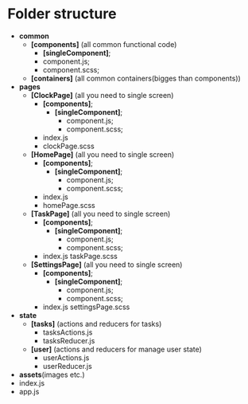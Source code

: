 # Folder structure
- **common**
	- **[components]** (all common functional code)
		 -  **[singleComponent]**;
		-  component.js;
		- component.scss;
	- **[containers]** (all common containers(bigges than components))
- **pages**
	- **[ClockPage]** (all you need to single screen)
        - **[components]**;
			 -  **[singleComponent]**;
			 	-   component.js;
				 -  component.scss;
		- index.js
		- clockPage.scss
	- **[HomePage]** (all you need to single screen)
        - **[components]**;
			 -  **[singleComponent]**;
			 	-   component.js;
				 -  component.scss;
		- index.js
		- homePage.scss
	- **[TaskPage]** (all you need to single screen)
        - **[components]**;
			 -  **[singleComponent]**;
			 	-   component.js;
				 -  component.scss;
		- index.js
		 taskPage.scss
	- **[SettingsPage]** (all you need to single screen)
        - **[components]**;
			 -  **[singleComponent]**;
			 	-   component.js;
				 -  component.scss;
		- index.js
		settingsPage.scss
- **state**
	- **[tasks]** (actions and reducers for tasks)
		- tasksActions.js
		- tasksReducer.js
	- **[user]** (actions and reducers for manage user state)
		- userActions.js
		- userReducer.js
- **assets**(images etc.)
- index.js
- app.js
